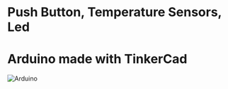 # Push Button, Temperature Sensors, Led

# Arduino made with TinkerCad

![Arduino](https://user-images.githubusercontent.com/82963539/154122238-1b3f68ca-082d-4006-9125-7384bda53413.png)
